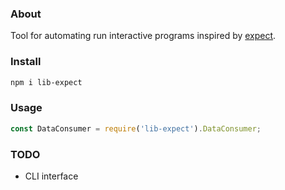 ### About
Tool for automating run interactive programs inspired by [expect](https://linux.die.net/man/1/expect).

### Install
```bash
npm i lib-expect

````

### Usage
```javascript
const DataConsumer = require('lib-expect').DataConsumer;

```


### TODO
 * CLI interface

